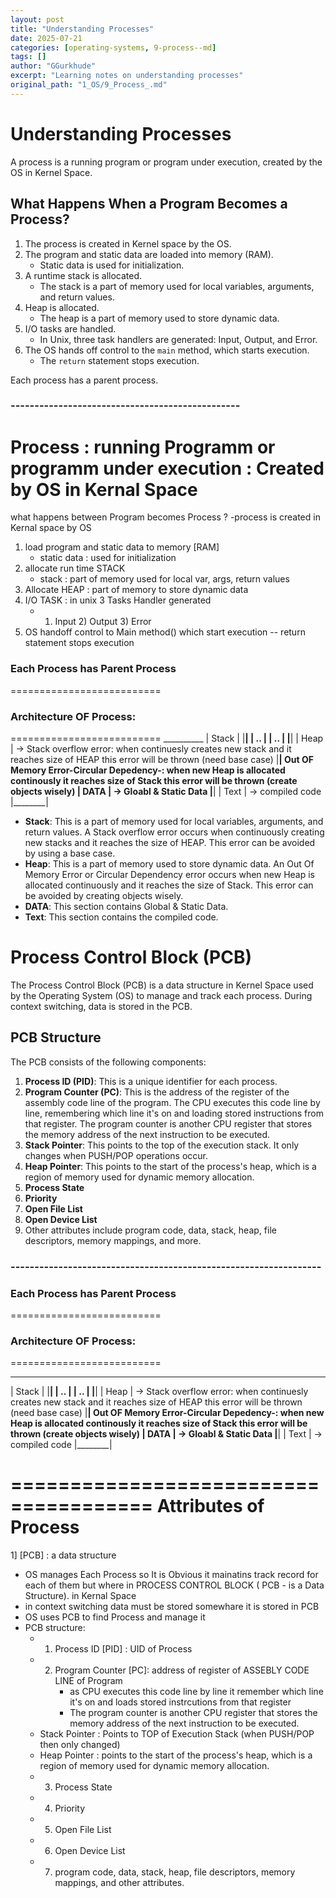 ```yaml
---
layout: post
title: "Understanding Processes"
date: 2025-07-21
categories: [operating-systems, 9-process--md]
tags: []
author: "GGurkhude"
excerpt: "Learning notes on understanding processes"
original_path: "1_OS/9_Process_.md"
---
```


# Understanding Processes

A process is a running program or program under execution, created by the OS in Kernel Space.

## What Happens When a Program Becomes a Process?

1. The process is created in Kernel space by the OS.
2. The program and static data are loaded into memory (RAM).
    - Static data is used for initialization.
3. A runtime stack is allocated.
    - The stack is a part of memory used for local variables, arguments, and return values.
4. Heap is allocated.
    - The heap is a part of memory used to store dynamic data.
5. I/O tasks are handled.
    - In Unix, three task handlers are generated: Input, Output, and Error.
6. The OS hands off control to the `main` method, which starts execution.
    - The `return` statement stops execution.

Each process has a parent process.

### ------------------------------------------------

Process : running Programm or programm under execution
: Created by OS in Kernal Space
======================

what happens between Program becomes Process ?
-process is created in Kernal space by OS
1) load program and static data to memory [RAM]
    - static data : used for initialization
2) allocate run time STACK 
    - stack : part of memory used for local var,
            args, return values
3) Allocate HEAP : part of memory to store dynamic data
4) I/O TASK : in unix 3 Tasks Handler generated 
    - 1) Input 2) Output 3) Error
5) OS handoff control to Main method() which start execution
 -- return statement stops execution

### Each Process has Parent Process

==========================
 ### Architecture OF Process:
==========================
     __________
     | Stack  |
     |________|
     |  ..    |
     |  ..    |
     |________|
     | Heap   | -> Stack overflow error: when continuesly creates new stack and it reaches size of HEAP this error will be thrown (need base case)
     |________|   Out OF Memory Error-Circular Depedency-: when new Heap is allocated continously it reaches size of Stack this error will be thrown (create objects wisely)
     | DATA   | -> Gloabl & Static Data
     |________|
     | Text   | -> compiled code
     |________|
     

- **Stack**: This is a part of memory used for local variables, arguments, and return values. A Stack overflow error occurs when continuously creating new stacks and it reaches the size of HEAP. This error can be avoided by using a base case.
- **Heap**: This is a part of memory used to store dynamic data. An Out Of Memory Error or Circular Dependency error occurs when new Heap is allocated continuously and it reaches the size of Stack. This error can be avoided by creating objects wisely.
- **DATA**: This section contains Global & Static Data.
- **Text**: This section contains the compiled code.

# Process Control Block (PCB)

The Process Control Block (PCB) is a data structure in Kernel Space used by the Operating System (OS) to manage and track each process. During context switching, data is stored in the PCB.

## PCB Structure

The PCB consists of the following components:

1. **Process ID (PID)**: This is a unique identifier for each process.
2. **Program Counter (PC)**: This is the address of the register of the assembly code line of the program. The CPU executes this code line by line, remembering which line it's on and loading stored instructions from that register. The program counter is another CPU register that stores the memory address of the next instruction to be executed.
3. **Stack Pointer**: This points to the top of the execution stack. It only changes when PUSH/POP operations occur.
4. **Heap Pointer**: This points to the start of the process's heap, which is a region of memory used for dynamic memory allocation.
5. **Process State**
6. **Priority**
7. **Open File List**
8. **Open Device List**
9. Other attributes include program code, data, stack, heap, file descriptors, memory mappings, and more.


### -----------------------------------------------------------------


### Each Process has Parent Process

==========================
 ### Architecture OF Process:
==========================
__________
| Stack  |
|________|
|  ..    |
|  ..    |
|________|
| Heap   | -> Stack overflow error: when continuesly creates new stack and it reaches size of HEAP this error will be thrown (need base case)
|________|   Out OF Memory Error-Circular Depedency-: when new Heap is allocated continously it reaches size of Stack this error will be thrown (create objects wisely)
| DATA   | -> Gloabl & Static Data
|________|
| Text   | -> compiled code
|________|

======================================
      Attributes of Process
======================================

1] [PCB] : a data structure
- OS manages Each Process so It is Obvious it
mainatins track record for each of them but where
in PROCESS CONTROL BLOCK ( PCB - is a Data Structure).
in Kernal Space
- in context switching data must be stored somewhare 
  it is stored in PCB
- OS uses PCB to find Process and manage it
- PCB structure: 
  - 1. Process ID [PID] : UID of Process
  - 2. Program Counter [PC]: address of register of ASSEBLY CODE LINE of Program 
        - as CPU executes this code line by line it remember which line 
        it's on and loads stored instrcutions from that register
        - The program counter is another CPU register 
        that stores the memory address of the next instruction to be executed.
  - Stack Pointer : Points to TOP of Execution Stack (when PUSH/POP then only changed)
  - Heap Pointer : points to the start of the process's heap, 
                  which is a region of memory used for dynamic memory allocation.
  - 3. Process State
  - 4. Priority
  - 5. Open File List
  - 6. Open Device List
  - 7. program code, data, stack, heap, file descriptors, 
  memory mappings, and other attributes.

